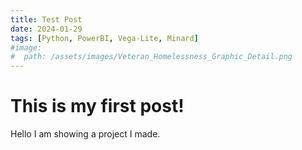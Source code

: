 ```yaml
---
title: Test Post
date: 2024-01-29
tags: [Python, PowerBI, Vega-Lite, Minard]
#image:
#  path: /assets/images/Veteran_Homelessness_Graphic_Detail.png
---
```



# This is my first post!
Hello I am showing a project I made. <br>

